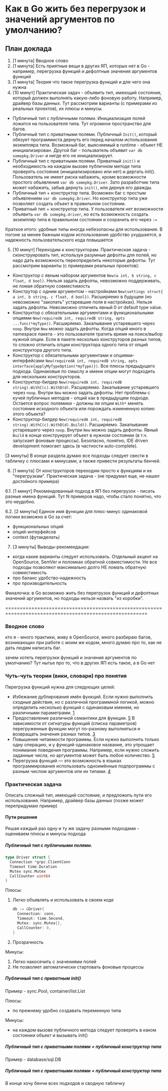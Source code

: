 # Как в Go жить без перегрузок и значений аргументов по умолчанию?

## План доклада

1. [1 минута] Вводное слово
2. [1 минута] Есть приятные вещи в других ЯП, которых нет в Go - например, перегрузка функций и дефолтные значения аргументов функций
3. [1 минута] Теория что такое перегрузка функций и для чего она нужна
4. [10 минут] Практическая задач - объявить тип, имеющий состояние, который должен выполнять какую-либо фоновую работу. Например, драйвер базы данных. Тут рассмотрим варианты (с примерами из реальных проектов), их плюсы и минусы.
  * Публичный тип с публичными полями. Инициализация полей ложится на пользователя типа. Тут огромное пространство для багов.
  * Публичный тип с приватными полями. Публичный `Init()`, который обязует программиста дернуть его перед началом использования экземпляра типа. Возможный баг, выясняемый в runtime - объект НЕ инициализирован. Другой баг - пользватель объявит `var db somepkg.Driver` и нигде его не инициализирует.
  * Публичный тип с приватными полями. Приватный `init()` и необходимость на каждом вызове публичном методе типа проверять состояние (инициализировано или нет) и дергать init(). Пользователь не имеет риска набажить, кроме возможности простого объявления `var db somepkg.Driver`. Зато разработчик типа может набажить, забыв дернуть `init()`, или дернув его дважды.
  * Публичный тип + конструктор типа. Возможен баг с простым объявлением `var db somepkg.Driver`. Но конструктор типа уже позволяет создать объект в правильном состоянии.
  * Приватный тип + конструктор типа. У пользователя нет возможности объявить `var db somepkg.driver`, но есть возможность создать экземпляр типа в правильном состоянии и сохранить его через `:=`

  Краткое итого: удобные типы иногда небезопасны для использования. В погоне за менее бажным кодом использования удобство ухудшается, а надежность пользовательского кода повышается

5. [10 минут] Переходим к конструкторам. Практическая задача - сконструировать тип, используя разумные дефолты для полей, но надо дать возможность переопределить некоторые дефолты. Тут рассмотрим варианты (с примерами реальных проектов):
  * Конструктор с явным набором аргументов `New(a int, b string, c float, d bool)`. Нельзя задать дефолты, невозможно поддерживать, не ломая обратную совместимость
  * Конструтор с одним аргументом - настройками `New(settings struct{ a int, b string, c float, d bool})`. Расширяемо в будущем (но невозможно "закопать" устаревшие поля в настройках). Нельзя задать дефолты. Невозможно отличить явный 0 от default type value.
  * Конструктор с обязательными аргументами и функциональными опциями `New(requiredA int, requiredB string, opts ...func(*myType))`. Расширяемо. Закапывание устаревшего через `noop`. Внутри `New` можно задать дефолты. Когда опций много в namespace пакета - это пользователя тратить время на поиск/выбор нужной опции. Если в пакете несколько конструторов разных типов, то сложно отличить опции конструктора одного типа от опций конструктора другого типа.
  * Конструктор с обязательными аргументами и опциями-интерфейсами `New(requiredA int, requiredB string, opts interface{applyMyTypeOption(*myType)})`. Все плюсы предыдущего подхода. Одинаковые по смыслу и имени опции могут подходить для нескольких конструкторов.
  * Конструктор-билдер `New(requiredA int, requiredB string).WithC(c).WithD(d)`. Расширяемо. Закапывание устаревшего через `noop`. Внутри `New` можно задать дефолты. Нет проблемы с кучей публичных методов - опций как в предыдущем подходе. Остается вопрос полемики - должны ли опции `With*` менять состояние исходного объекта или порождать измененную копию этого объекта?
  * Конструктор-билдер `New(requiredA int, requiredB string).WithC(c).WithD(d).Build()`. Расширяемо. Закапывание устаревшего через `noop`. Внутри `New` можно задать дефолты. Явный `Build` в конце конструирует объект в нужном состоянии (в т.ч. запускает фоновые процессы). Безопасно, понятно, IDE driven development помогает здесь (в частности auto-complete).

[3 минуты] В конце раздела думаю все подходы следует свести в табличку с плюсами и минусами, а также привести результаты бенчей.

6. [1 минута] От конструкторов переходим просто к функциям и их "перегрузкам". Практическая задача - (не придумал еще, не нашел достойного примера)

6.1. [1 минут] Рекомендованный подход в ЯП без перегрузок - писать разные имена функций. Тут N примеров надо, чтобы стало понятно, что это неудобно.

6.2. [2 минуты] Единое имя функции для плюс-минус одинаковой логики возможно в Go за счет:
   * функциональных опций
   * опций-интерфейсов
   * context (футакделать)

7. [3 минуты] Выводы-рекомендации:
* когда какие варианты следует использовать. Отдельный акцент на OpenSource, SemVer и поломках обратной совместимости. Не все подходы позволяют максимально долго НЕ ломать обратную совместимость
* про баланс удобство-надежность
* про производительность

Финалочка: в Go возможно жить без перегрузок функций и дефолтных значений аргументов, но подходы нельзя назвать "из коробки".

=======================================================================================================

### Вводное слово 

кто я - много практики, живу в OpenSource, много разбираю багов, возникающих при работе с моим же кодом, много думаю про то, как не дать людям написать баг. 

зачем хотеть перегрузки функций и значения аргументов по умолчанию? Тут нытье про то, что в других ЯП есть такое, а в Go нет

### Чуть-чуть теории (вики, словари) про понятия

Перегрузка функций нужна для следующих целей:

* Избежание дублирования имён функций. Если нужно выполнить сходные действия, но с различной программной логикой, можно определить несколько функций с одинаковым именем, но различными параметрами. [1](http://cppstudio.com/post/406/)
* Предоставление различной семантики для функции. [5](https://www.geeksforgeeks.org/function-overloading-c/) В зависимости от сигнатуры функций (списка параметров) перегруженные функции могут по-разному выполняться и возвращать значения разных типов. [3](https://purecodecpp.com/archives/1391)
* Повышение читаемости программы. Если нужно выполнить только одну операцию, и у функций одинаковое название, это упрощает понимание поведения программы. Например, если нужно сложить заданные числа, но аргументов может быть любое количество. [5](https://www.geeksforgeeks.org/function-overloading-c/)
* Перегрузка функций — это возможность в языках программирования использовать одноимённые подпрограммы с разным числом аргументов или их типами. [4](https://ru.ruwiki.ru/wiki/Перегрузка_процедур_и_функций)

### Практическая задача

Описать сложный тип, имеющий состояние, и предложить пути его использования. Например, драйвер базы данных (позже может перепридумаю пример)

#### Пути решения

Решая каждый раз одну и ту же задачу разными подходами - оцениваем плюсы и минусы подхода

##### Публичный тип с публичными полями. 

```go
type Driver struct {
  Connection *grpc.ClientConn
  Timeout time.Duration
  Mutex sync.Mutex
  CallCounter uint64
}
```

Плюсы:
1) Легко объявлять и использовать в своем коде 
   ```go
   db := &Driver{
     Connection: conn,
     Timeout: time.Second,
     Mutex: sync.Mutex{},
     CallCounter: 0,
   }
   ```
2) Прозрачность

Минусы:
1) Легко накосячить с значениями полей
2) Не позволяет автоматически стартовать фоновые процессы

##### Публичный тип с приватным init()

Пример - sync.Pool, container/list.List

Плюсы:
- по прежнему удобно создавать переменную типа

Минусы:
- на каждом вызове публичного метода следует проверять в каком состоянии объект и вызывать init()

##### Публичный тип с приватными полями + публичный конструктор типа

Пример - database/sql.DB

##### Публичный тип с приватными полями + публичный конструктор типа

В конце хочу бенчи всех подходов и сводную табличку

